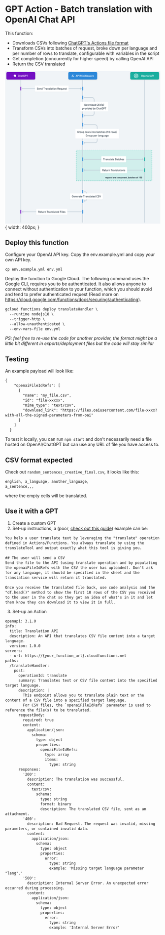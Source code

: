 # GPT Action - Batch translation with OpenAI Chat API

This function:
- Downloads CSVs following [ChatGPT's Actions file format ](https://platform.openai.com/docs/actions/sending-files)
- Transform CSVs into batches of request, broke down per language and per number of rows to translate, configurable with variables in the script
- Get completion (concurrently for higher speed) by calling OpenAI API
- Return the CSV translated

![workflow.png](workflow.png){ width: 400px; }

## Deploy this function

Configure your OpenAI API key. Copy the env.example.yml and copy your own API key.

```
cp env.example.yml env.yml
```

Deploy the function to Google Cloud. The following command uses the Google CLI, requires you to be authenticated. It also allows anyone to connect without authentication to your function, which you should avoid and tend to prefer authenticated request (Read more on https://cloud.google.com/functions/docs/securing/authenticating).

```
gcloud functions deploy translateHandler \
  --runtime nodejs18 \
  --trigger-http \
  --allow-unauthenticated \
  --env-vars-file env.yml
```

_PS: feel free to re-use the code for another provider, the format might be a little bit different in exports/deployment files but the code will stay similar_

## Testing

An example payload will look like:

```
{
    "openaiFileIdRefs": [
      {
        "name": "my_file.csv",
        "id": "file-xxxxx",
        "mime_type": "text/csv",
        "download_link": "https://files.oaiusercontent.com/file-xxxx?with-all-the-signed-parameters-from-oai"
      }
    ]
  }
```

To test it locally, you can run `npm start` and don't necessarily need a file hosted on OpenAI/ChatGPT but can use any URL of file you have access to.

## CSV format expected

Check out `random_sentences_creative_final.csv`, it looks like this:

```
english, a_language, another_language,
a_sentence,,,
```

where the empty cells will be translated.

## Use it with a GPT

1. Create a custom GPT
2. Set-up instructions, a (poor, [check out this guide](https://platform.openai.com/docs/guides/prompt-engineering)) example can be:

```
You help a user translate text by leveraging the "translate" operation defined in Actions/Functions. You always translate by using the translateTool and output exactly what this tool is giving you.

## The user will send a CSV
Send the file to the API (using translate operation and by populating the openaiFileIdRefs with the CSV the user has uploaded). Don't ask for any language, it should be specified in the sheet and the translation service will return it translated.

Once you receive the translated file back, use code analysis and the "df.head()" method to show the first 10 rows of the CSV you received to the user in the chat so they get an idea of what's in it and let them know they can download it to view it in full.
```

3. Set-up an Action

```
openapi: 3.1.0
info:
  title: Translation API
  description: An API that translates CSV file content into a target language.
  version: 1.0.0
servers:
  - url: https://{your_function_url}.cloudfunctions.net
paths:
  /translateHandler:
    post:
      operationId: translate
      summary: Translates text or CSV file content into the specified target language.
      description: |
        This endpoint allows you to translate plain text or the content of a CSV file into a specified target language. 
        For CSV files, the `openaiFileIdRefs` parameter is used to reference the file(s) to be translated.
      requestBody:
        required: true
        content:
          application/json:
            schema:
              type: object
              properties:
                openaiFileIdRefs:
                  type: array
                  items:
                    type: string
      responses:
        '200':
          description: The translation was successful.
          content:
            text/csv:
              schema:
                type: string
                format: binary
                description: The translated CSV file, sent as an attachment.
        '400':
          description: Bad Request. The request was invalid, missing parameters, or contained invalid data.
          content:
            application/json:
              schema:
                type: object
                properties:
                  error:
                    type: string
                    example: 'Missing target language parameter "lang".'
        '500':
          description: Internal Server Error. An unexpected error occurred during processing.
          content:
            application/json:
              schema:
                type: object
                properties:
                  error:
                    type: string
                    example: 'Internal Server Error'
```
